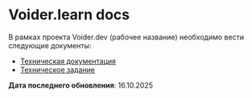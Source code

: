 # Voider.learn docs

В рамках проекта Voider.dev (рабочее название) необходимо вести следующие документы:
- [Техническая документация](https://github.com/EnotInc/Voider.dev-docs/blob/master/docs/Technical%20documentation.md)
- [Техническое задание](https://github.com/EnotInc/Voider.dev-docs/blob/master/docs/Technical%20assigment.md)

**Дата последнего обновления**: 16.10.2025